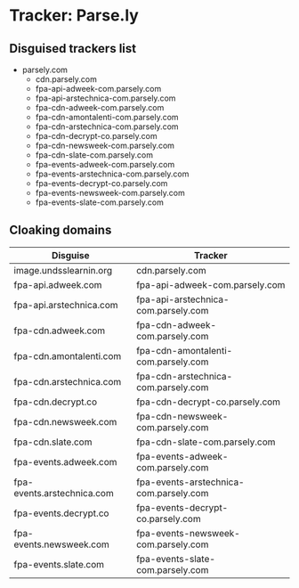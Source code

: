 # Tracker: Parse.ly

## Disguised trackers list

* parsely.com
    * cdn.parsely.com
    * fpa-api-adweek-com.parsely.com
    * fpa-api-arstechnica-com.parsely.com
    * fpa-cdn-adweek-com.parsely.com
    * fpa-cdn-amontalenti-com.parsely.com
    * fpa-cdn-arstechnica-com.parsely.com
    * fpa-cdn-decrypt-co.parsely.com
    * fpa-cdn-newsweek-com.parsely.com
    * fpa-cdn-slate-com.parsely.com
    * fpa-events-adweek-com.parsely.com
    * fpa-events-arstechnica-com.parsely.com
    * fpa-events-decrypt-co.parsely.com
    * fpa-events-newsweek-com.parsely.com
    * fpa-events-slate-com.parsely.com

## Cloaking domains

| Disguise | Tracker |
| ---- | ---- |
| image.undsslearnin.org | cdn.parsely.com |
| fpa-api.adweek.com | fpa-api-adweek-com.parsely.com |
| fpa-api.arstechnica.com | fpa-api-arstechnica-com.parsely.com |
| fpa-cdn.adweek.com | fpa-cdn-adweek-com.parsely.com |
| fpa-cdn.amontalenti.com | fpa-cdn-amontalenti-com.parsely.com |
| fpa-cdn.arstechnica.com | fpa-cdn-arstechnica-com.parsely.com |
| fpa-cdn.decrypt.co | fpa-cdn-decrypt-co.parsely.com |
| fpa-cdn.newsweek.com | fpa-cdn-newsweek-com.parsely.com |
| fpa-cdn.slate.com | fpa-cdn-slate-com.parsely.com |
| fpa-events.adweek.com | fpa-events-adweek-com.parsely.com |
| fpa-events.arstechnica.com | fpa-events-arstechnica-com.parsely.com |
| fpa-events.decrypt.co | fpa-events-decrypt-co.parsely.com |
| fpa-events.newsweek.com | fpa-events-newsweek-com.parsely.com |
| fpa-events.slate.com | fpa-events-slate-com.parsely.com |